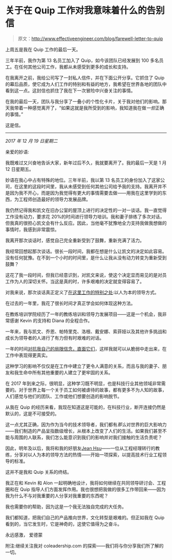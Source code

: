 # 关于在 Quip 工作对我意味着什么的告别信

> 原文：<http://www.effectiveengineer.com/blog/farewell-letter-to-quip>

上周五是我在 Quip 工作的最后一天。

三年半前，我作为第 13 名员工加入了 Quip，如今该团队已经发展到 100 多名员工。在任何其他公司工作，我都从未感受到更多的成长和支持。

在我离开之前，我给公司写了一封私人信件，并在下面公开分享。它抓住了 Quip 的幕后品质，使它成为人们工作的特别和有益的地方，我希望在世界各地的团队中看到这一点。这封信也抓住了我在下一次冒险中兴奋关注的事情。

在我的最后一天，团队与我分享了一叠小的个性化卡片，关于我对他们的影响。那天我带着一种感觉离开了，“如果这就是我所受到的影响，我知道我在做*一些*正确的事情。”

这是信。

* * *

*2017 年 12 月 19 日星期二*

亲爱的妙语:

我既难过又兴奋地告诉大家，新年过后不久，我就要离开了。我的最后一天是 1 月 12 日星期五。

妙语在我心中占有特殊的地位。三年半前，我以第 13 名员工的身份加入了这家公司，在这里的这段时间里，我从未感受到任何其他公司给予我的支持。我离开并不是因为我不开心，而是因为我觉得有更大的事情需要去做——用我在这里学到的东西，为工程师创造最好的领导力发展品牌。

我仍然记得我和凯文在旧办公室的屋顶上进行的决定性的一对一谈话。我一直觉得工作没有动力，要求花 20%的时间进行领导力培训。我和妻子排练了多次对话，但我真的很担心凯文会有什么反应。因此，当他毫不犹豫地全力支持我做我想做的事情时，我感到非常震惊。

我离开那次谈话时，感觉自己完全重新受到了鼓舞，重新充满了活力。

我经常回想起那次谈话。很长一段时间，我都在想是什么让凯文的决定如此容易。没有任何犹豫。在不到一个小时的时间里，是什么让我从没有动力转变为重新受到鼓舞？

这花了我一段时间，但我已经意识到，对凯文来说，使这个决定显而易见的是对员工作为人的深切关怀。当这是真的时，许多艰难的决定就变得容易了。

对我来说，那次谈话真正定义了[在这里工作的特别之处](/blog/share-powerful-stories-to-shift-the-culture):以人为本的领导方式。

在过去的一年里，我花了很长时间才真正学会如何体现这种方法。

在教练培训学院经历了一年的教练培训和领导力发展项目——这是一个机会，我非常感谢 Kevin 的支持和 Diana 的全程合作。

一年来，我与凯文、乔恩、帕特里克、洛根、戴安娜、索菲娅以及其他许多挑战和成长为领导者的人进行了有力但有时艰难的对话。

一年的时间[对抗我自己的局限信念，直面它们](/blog/the-stories-we-make-up)，这样我就可以从脆弱中走出来，在工作中表现得更真实。

这种学习的影响不仅仅是在工作中建立了更令人满意的关系，而且与我的妻子、朋友和我生命中所有其他重要的人建立了更牢固的关系。

在 2017 年到来之际，很明显，这种学习既不明显，也是科技行业其他领域非常需要的。对于世界上每一个关于员工如何被虐待的故事，都有更多不为人知的故事，人们感觉与他们的团队、工作或他们想要创造的影响脱节。

从我在 Quip 的经历来看，我现在知道这是可能的，在科技行业，断开连接仍然是默认的，这是不可接受的。

这一点尤其正确，因为作为当今的技术领导者，我们都有*那么*对世界的巨大影响力——我们制造的产品呈指数级增长，从根本上改变了人们的生活。如果我们甚至不能与周围的人联系，我们怎么能意识到我们的影响并对我们接触的生活负责呢？

因此，明年及以后，我将和我的好朋友[Jean Hsu](http://jeanhsu.com/)——一位从工程经理转行的教练，分享对以人为本的领导方法的热情——开始一项探索，以提高技术行业工程领导的标准。

这并不是我和 Quip 关系的终结。

我正在和 Kevin 和 Alon 一起明确地设计，我将如何继续在共同领导研讨会、工程圈和在 Quip 指导人们方面发挥作用。我也很想把我做的很多工作带回来——因为我为什么不与对我重要的人分享对我重要的东西呢？

我也需要你的帮助，因为这是一个我无法独自完成的大任务。

我们都知道，把我们自己的产品推向世界，文化转型是艰难的。但正如我在 Quip 看到的，当它发生时，它是神奇的，这使它值得为之奋斗。

永远感激，
爱德蒙

附注:继续关注我对 coleadership.com 的探索——我们将与你分享我们所了解的一切。